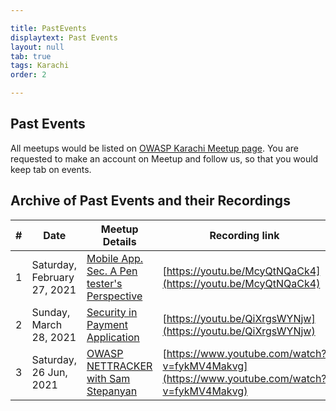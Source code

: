 ```yaml
---

title: PastEvents
displaytext: Past Events
layout: null
tab: true
tags: Karachi
order: 2

---
```


## Past Events

All meetups would be listed on [OWASP Karachi Meetup page](https://www.meetup.com/OWASP-Karachi-Chapter/). You are requested to make an account on Meetup and follow us, so that you would keep tab on events. 

## Archive of Past Events and their Recordings

| # | Date | Meetup Details | Recording link |  
| - | ----- | -----------| ---------------|  
| 1 | Saturday, February 27, 2021 | [Mobile App. Sec. A Pen tester's Perspective](https://www.meetup.com/OWASP-Karachi-Chapter/events/276516990/) | [https://youtu.be/McyQtNQaCk4](https://youtu.be/McyQtNQaCk4) |  
| 2 | Sunday, March 28, 2021 | [Security in Payment Application](https://www.meetup.com/OWASP-Karachi-Chapter/events/277131011/) | [https://youtu.be/QiXrgsWYNjw](https://youtu.be/QiXrgsWYNjw) |
| 3 | Saturday, 26 Jun, 2021 | [OWASP NETTRACKER with Sam Stepanyan](https://www.meetup.com/OWASP-Karachi-Chapter/events/278975325/) | [https://www.youtube.com/watch?v=fykMV4Makvg](https://www.youtube.com/watch?v=fykMV4Makvg) |

